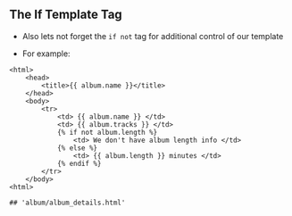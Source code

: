 ## The If Template Tag

* Also lets not forget the `if not` tag for additional control of our template

* For example:

```
<html>
    <head>
        <title>{{ album.name }}</title>
    </head>
    <body>    
        <tr>
            <td> {{ album.name }} </td>
            <td> {{ album.tracks }} </td>
            {% if not album.length %}
                <td> We don't have album length info </td>
            {% else %}
                <td> {{ album.length }} minutes </td>
            {% endif %}
        </tr>
    </body>
<html>

## 'album/album_details.html'   
```

